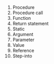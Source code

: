 1. Procedure
2. Procedure call
3. Function
4. Return statement
5. Static
6. Argument
7. Parameter
8. Value
9. Reference
10. Step-into
